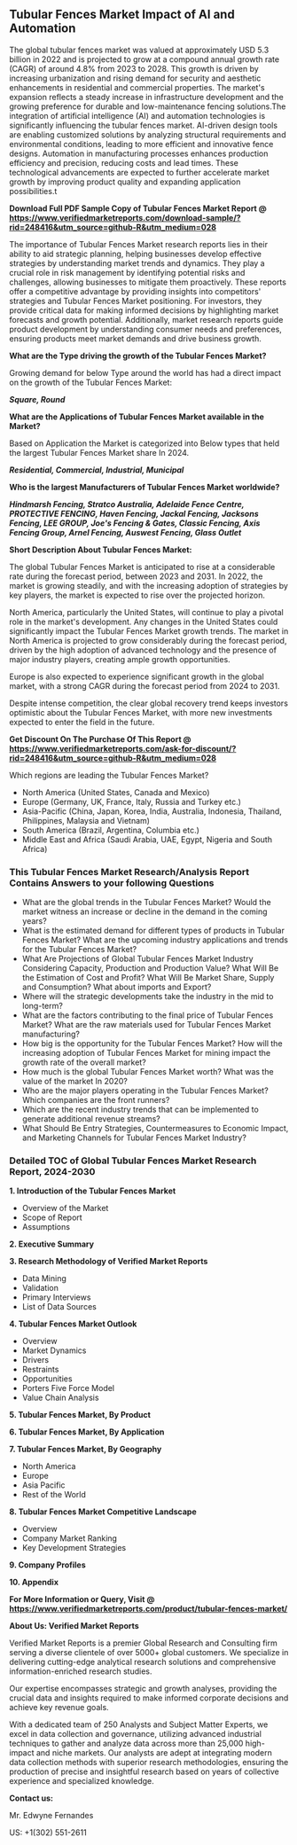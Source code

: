 <h2>Tubular Fences Market Impact of AI and Automation</h2>The global tubular fences market was valued at approximately USD 5.3 billion in 2022 and is projected to grow at a compound annual growth rate (CAGR) of around 4.8% from 2023 to 2028. This growth is driven by increasing urbanization and rising demand for security and aesthetic enhancements in residential and commercial properties. The market's expansion reflects a steady increase in infrastructure development and the growing preference for durable and low-maintenance fencing solutions.The integration of artificial intelligence (AI) and automation technologies is significantly influencing the tubular fences market. AI-driven design tools are enabling customized solutions by analyzing structural requirements and environmental conditions, leading to more efficient and innovative fence designs. Automation in manufacturing processes enhances production efficiency and precision, reducing costs and lead times. These technological advancements are expected to further accelerate market growth by improving product quality and expanding application possibilities.t</p><p id="" class=""><strong>Download Full PDF Sample Copy of Tubular Fences Market Report @ <a href="https://www.verifiedmarketreports.com/download-sample/?rid=248416&utm_source=github-R&utm_medium=028" target="_blank">https://www.verifiedmarketreports.com/download-sample/?rid=248416&utm_source=github-R&utm_medium=028</a></strong></p><p>The importance of&nbsp;Tubular Fences Market research reports lies in their ability to aid strategic planning, helping businesses develop effective strategies by understanding market trends and dynamics. They play a crucial role in risk management by identifying potential risks and challenges, allowing businesses to mitigate them proactively. These reports offer a competitive advantage by providing insights into competitors' strategies and Tubular Fences Market positioning. For investors, they provide critical data for making informed decisions by highlighting market forecasts and growth potential. Additionally, market research reports guide product development by understanding consumer needs and preferences, ensuring products meet market demands and drive business growth.</p><p><strong>What are the&nbsp;Type driving the growth of the Tubular Fences Market?</strong></p><p id="" class="">Growing demand for below Type around the world has had a direct impact on the growth of the Tubular Fences Market:</p><em><strong>Square, Round</strong></em></p><strong>What are the&nbsp;Applications&nbsp;of Tubular Fences Market available in the Market?</strong></p><p id="" class="">Based on Application the Market is categorized into Below types that held the largest Tubular Fences Market share In 2024.</p><em><strong>Residential, Commercial, Industrial, Municipal</strong></em></p><strong>Who is the largest Manufacturers of Tubular Fences Market worldwide?</strong></p><p><em><strong>Hindmarsh Fencing, Stratco Australia, Adelaide Fence Centre, PROTECTIVE FENCING, Haven Fencing, Jackal Fencing, Jacksons Fencing, LEE GROUP, Joe's Fencing & Gates, Classic Fencing, Axis Fencing Group, Arnel Fencing, Auswest Fencing, Glass Outlet</strong></em></p><p id="" class=""><strong>Short Description About Tubular Fences Market:</strong></p><p>The global Tubular Fences Market is anticipated to rise at a considerable rate during the forecast period, between 2023 and 2031. In 2022, the market is growing steadily, and with the increasing adoption of strategies by key players, the market is expected to rise over the projected horizon.</p><p>North America, particularly the United States, will continue to play a pivotal role in the market's development. Any changes in the United States could significantly impact the Tubular Fences Market growth trends. The market in North America is projected to grow considerably during the forecast period, driven by the high adoption of advanced technology and the presence of major industry players, creating ample growth opportunities.</p><p>Europe is also expected to experience significant growth in the global market, with a strong CAGR during the forecast period from 2024 to 2031.</p><p>Despite intense competition, the clear global recovery trend keeps investors optimistic about the Tubular Fences Market, with more new investments expected to enter the field in the future.</p><p id="" class=""><strong>Get Discount On The Purchase Of This Report @ <a href="https://www.verifiedmarketreports.com/ask-for-discount/?rid=248416&utm_source=github-R&utm_medium=028" target="_blank">https://www.verifiedmarketreports.com/ask-for-discount/?rid=248416&utm_source=github-R&utm_medium=028</a></strong></p>Which regions are leading the Tubular Fences Market?</p><ul><li>North America (United States, Canada and Mexico)</li><li>Europe (Germany, UK, France, Italy, Russia and Turkey etc.)</li><li>Asia-Pacific (China, Japan, Korea, India, Australia, Indonesia, Thailand, Philippines, Malaysia and Vietnam)</li><li>South America (Brazil, Argentina, Columbia etc.)</li><li>Middle East and Africa (Saudi Arabia, UAE, Egypt, Nigeria and South Africa)</li></ul><h3 id="" class="">This Tubular Fences Market Research/Analysis Report Contains Answers to your following Questions</h3><ul><li>What are the global trends in the Tubular Fences Market? Would the market witness an increase or decline in the demand in the coming years?</li><li>What is the estimated demand for different types of products in Tubular Fences Market? What are the upcoming industry applications and trends for the Tubular Fences Market?</li><li>What Are Projections of Global Tubular Fences Market Industry Considering Capacity, Production and Production Value? What Will Be the Estimation of Cost and Profit? What Will Be Market Share, Supply and Consumption? What about imports and Export?</li><li>Where will the strategic developments take the industry in the mid to long-term?</li><li>What are the factors contributing to the final price of Tubular Fences Market? What are the raw materials used for Tubular Fences Market manufacturing?</li><li>How big is the opportunity for the Tubular Fences Market? How will the increasing adoption of Tubular Fences Market for mining impact the growth rate of the overall market?</li><li>How much is the global Tubular Fences Market worth? What was the value of the market In 2020?</li><li>Who are the major players operating in the Tubular Fences Market? Which companies are the front runners?</li><li>Which are the recent industry trends that can be implemented to generate additional revenue streams?</li><li>What Should Be Entry Strategies, Countermeasures to Economic Impact, and Marketing Channels for Tubular Fences Market Industry?</li></ul><h3 id="" class="">Detailed TOC of Global Tubular Fences Market Research Report, 2024-2030</h3><p id="" class=""><strong>1. Introduction of the Tubular Fences Market</strong></p><ul><li>Overview of the Market</li><li>Scope of Report</li><li>Assumptions</li></ul><p id="" class=""><strong>2. Executive Summary</strong></p><p id="" class=""><strong>3. Research Methodology of Verified Market Reports</strong></p><ul><li>Data Mining</li><li>Validation</li><li>Primary Interviews</li><li>List of Data Sources</li></ul><p id="" class=""><strong>4. Tubular Fences Market Outlook</strong></p><ul><li>Overview</li><li>Market Dynamics</li><li>Drivers</li><li>Restraints</li><li>Opportunities</li><li>Porters Five Force Model</li><li>Value Chain Analysis</li></ul><p id="" class=""><strong>5. Tubular Fences Market, By Product</strong></p><p id="" class=""><strong>6. Tubular Fences Market, By Application</strong></p><p id="" class=""><strong>7. Tubular Fences Market, By Geography</strong></p><ul><li>North America</li><li>Europe</li><li>Asia Pacific</li><li>Rest of the World</li></ul><p id="" class=""><strong>8. Tubular Fences Market Competitive Landscape</strong></p><ul><li>Overview</li><li>Company Market Ranking</li><li>Key Development Strategies</li></ul><p id="" class=""><strong>9. Company Profiles</strong></p><p id="" class=""><strong>10. Appendix</strong></p><p id="" class=""><strong>For More Information or Query, Visit @ <a href="https://www.verifiedmarketreports.com/product/tubular-fences-market/" target="_blank">https://www.verifiedmarketreports.com/product/tubular-fences-market/</a></strong></p><p id="" class=""><strong>About Us: Verified Market Reports</strong></p><p id="" class="">Verified Market Reports is a premier Global Research and Consulting firm serving a diverse clientele of over 5000+ global customers. We specialize in delivering cutting-edge analytical research solutions and comprehensive information-enriched research studies.</p><p id="" class="">Our expertise encompasses strategic and growth analyses, providing the crucial data and insights required to make informed corporate decisions and achieve key revenue goals.</p><p id="" class="">With a dedicated team of 250 Analysts and Subject Matter Experts, we excel in data collection and governance, utilizing advanced industrial techniques to gather and analyze data across more than 25,000 high-impact and niche markets. Our analysts are adept at integrating modern data collection methods with superior research methodologies, ensuring the production of precise and insightful research based on years of collective experience and specialized knowledge.</p><p id="" class=""><strong>Contact us:</strong></p><p id="" class="">Mr. Edwyne Fernandes</p><p id="" class="">US: +1(302) 551-2611</p>